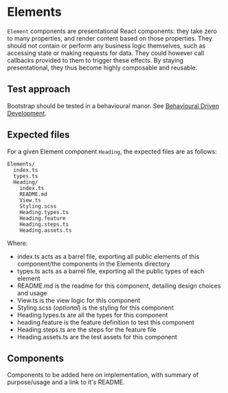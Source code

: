 # Elements

`Element` components are presentational React components: they take zero to many properties, and render content based on those properties. They should not contain or perform any business logic themselves, such as accessing state or making requests for data. They could however call callbacks provided to them to trigger these effects. By staying presentational, they thus become highly composable and reusable.

## Test approach

Bootstrap should be tested in a behavioural manor. See [Behavioural Driven Development](../../docs/Test.md#style-of-test).

## Expected files

For a given Element component `Heading`, the expected files are as follows:

```
Elements/
  index.ts
  types.ts
  Heading/
    index.ts
    README.md
    View.ts
    Styling.scss
    Heading.types.ts
    Heading.feature
    Heading.steps.ts
    Heading.assets.ts
```

Where:

- index.ts acts as a barrel file, exporting all public elements of this component/the components in the Elements directory
- types.ts acts as a barrel file, exporting all the public types of each element
- README.md is the readme for this component, detailing design choices and usage
- View.ts is the view logic for this component
- Styling.scss (_optional_) is the styling for this component
- Heading.types.ts are all the types for this component
- heading.feature is the feature definition to test this component
- Heading.steps.ts are the steps for the feature file
- Heading.assets.ts are the test assets for this component

## Components

Components to be added here on implementation, with summary of purpose/usage and a link to it's README.
